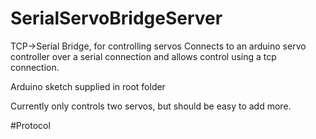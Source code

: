 # SerialServoBridgeServer
TCP->Serial Bridge, for controlling servos
Connects to an arduino servo controller over a serial connection and
allows control using a tcp connection.

Arduino sketch supplied in root folder

Currently only controls two servos, but should be easy to add more.

#Protocol
